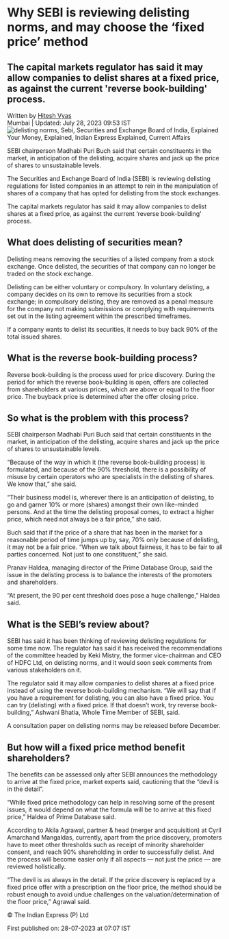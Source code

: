 # Why SEBI is reviewing delisting norms, and may choose the ‘fixed price’ method

## The capital markets regulator has said it may allow companies to delist shares at a fixed price, as against the current 'reverse book-building' process.

Written by [Hitesh Vyas](https://indianexpress.com/profile/author/hitesh-vyas/)  
Mumbai | Updated: July 28, 2023 09:53 IST
![delisting norms, Sebi, Securities and Exchange Board of India, Explained Your Money, Explained, Indian Express Explained, Current Affairs](https://images.indianexpress.com/2023/07/Sebi-2a.jpeg?w=640)

SEBI chairperson Madhabi Puri Buch said that certain constituents in the market, in anticipation of the delisting, acquire shares and jack up the price of shares to unsustainable levels.

The Securities and Exchange Board of India (SEBI) is reviewing delisting regulations for listed companies in an attempt to rein in the manipulation of shares of a company that has opted for delisting from the stock exchanges.

The capital markets regulator has said it may allow companies to delist shares at a fixed price, as against the current ‘reverse book-building’ process.

## What does delisting of securities mean?

Delisting means removing the securities of a listed company from a stock exchange. Once delisted, the securities of that company can no longer be traded on the stock exchange.

Delisting can be either voluntary or compulsory. In voluntary delisting, a company decides on its own to remove its securities from a stock exchange; in compulsory delisting, they are removed as a penal measure for the company not making submissions or complying with requirements set out in the listing agreement within the prescribed timeframes.

If a company wants to delist its securities, it needs to buy back 90% of the total issued shares.

## What is the reverse book-building process?

Reverse book-building is the process used for price discovery. During the period for which the reverse book-building is open, offers are collected from shareholders at various prices, which are above or equal to the floor price. The buyback price is determined after the offer closing price.

## So what is the problem with this process?

SEBI chairperson Madhabi Puri Buch said that certain constituents in the market, in anticipation of the delisting, acquire shares and jack up the price of shares to unsustainable levels.

“Because of the way in which it (the reverse book-building process) is formulated, and because of the 90% threshold, there is a possibility of misuse by certain operators who are specialists in the delisting of shares. We know that,” she said.

“Their business model is, wherever there is an anticipation of delisting, to go and garner 10% or more (shares) amongst their own like-minded persons. And at the time the delisting proposal comes, to extract a higher price, which need not always be a fair price,” she said.

Buch said that if the price of a share that has been in the market for a reasonable period of time jumps up by, say, 70% only because of delisting, it may not be a fair price. “When we talk about fairness, it has to be fair to all parties concerned. Not just to one constituent,” she said.

Pranav Haldea, managing director of the Prime Database Group, said the issue in the delisting process is to balance the interests of the promoters and shareholders.

“At present, the 90 per cent threshold does pose a huge challenge,” Haldea said.

## What is the SEBI’s review about?

SEBI has said it has been thinking of reviewing delisting regulations for some time now. The regulator has said it has received the recommendations of the committee headed by Keki Mistry, the former vice-chairman and CEO of HDFC Ltd, on delisting norms, and it would soon seek comments from various stakeholders on it.

The regulator said it may allow companies to delist shares at a fixed price instead of using the reverse book-building mechanism. “We will say that if you have a requirement for delisting, you can also have a fixed price. You can try (delisting) with a fixed price. If that doesn’t work, try reverse book-building,” Ashwani Bhatia, Whole Time Member of SEBI, said.

A consultation paper on delisting norms may be released before December.

## But how will a fixed price method benefit shareholders?

The benefits can be assessed only after SEBI announces the methodology to arrive at the fixed price, market experts said, cautioning that the “devil is in the detail”.

“While fixed price methodology can help in resolving some of the present issues, it would depend on what the formula will be to arrive at this fixed price,” Haldea of Prime Database said.

According to Akila Agrawal, partner & head (merger and acquisition) at Cyril Amarchand Mangaldas, currently, apart from the price discovery, promoters have to meet other thresholds such as receipt of minority shareholder consent, and reach 90% shareholding in order to successfully delist. And the process will become easier only if all aspects — not just the price — are reviewed holistically.

“The devil is as always in the detail. If the price discovery is replaced by a fixed price offer with a prescription on the floor price, the method should be robust enough to avoid undue challenges on the valuation/determination of the floor price,” Agrawal said.

© The Indian Express (P) Ltd

First published on: 28-07-2023 at 07:07 IST
